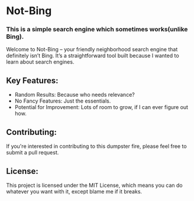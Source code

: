 # Not-Bing
### This is a simple search engine which sometimes works(unlike Bing).

Welcome to Not-Bing – your friendly neighborhood search engine that definitely isn’t Bing. It’s a straightforward tool built because I wanted to learn about search engines.

## Key Features:
- Random Results: Because who needs relevance?
- No Fancy Features: Just the essentials.
- Potential for Improvement: Lots of room to grow, if I can ever figure out how.

## Contributing:
If you're interested in contributing to this dumpster fire, please feel free to submit a pull request.

## License:
This project is licensed under the MIT License, which means you can do whatever you want with it, except blame me if it breaks.
